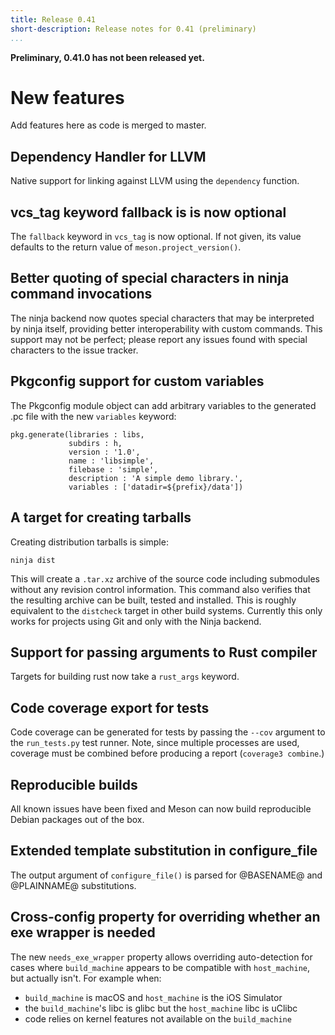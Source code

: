 ```yaml
---
title: Release 0.41
short-description: Release notes for 0.41 (preliminary)
...
```


**Preliminary, 0.41.0 has not been released yet.**

# New features

Add features here as code is merged to master.

## Dependency Handler for LLVM

Native support for linking against LLVM using the `dependency` function.

## vcs_tag keyword fallback is is now optional

The `fallback` keyword in `vcs_tag` is now optional. If not given, its value
defaults to the return value of `meson.project_version()`.

## Better quoting of special characters in ninja command invocations

The ninja backend now quotes special characters that may be interpreted by
ninja itself, providing better interoperability with custom commands. This
support may not be perfect; please report any issues found with special
characters to the issue tracker.

## Pkgconfig support for custom variables

The Pkgconfig module object can add arbitrary variables to the generated .pc
file with the new `variables` keyword:
```meson
pkg.generate(libraries : libs,
             subdirs : h,
             version : '1.0',
             name : 'libsimple',
             filebase : 'simple',
             description : 'A simple demo library.',
             variables : ['datadir=${prefix}/data'])
```

## A target for creating tarballs

Creating distribution tarballs is simple:

    ninja dist

This will create a `.tar.xz` archive of the source code including
submodules without any revision control information. This command also
verifies that the resulting archive can be built, tested and
installed. This is roughly equivalent to the `distcheck` target in
other build systems. Currently this only works for projects using Git
and only with the Ninja backend.

## Support for passing arguments to Rust compiler

Targets for building rust now take a `rust_args` keyword.

## Code coverage export for tests

Code coverage can be generated for tests by passing the `--cov` argument to
the `run_tests.py` test runner. Note, since multiple processes are used,
coverage must be combined before producing a report (`coverage3 combine`.)

## Reproducible builds

All known issues have been fixed and Meson can now build reproducible Debian
packages out of the box.

## Extended template substitution in configure_file

The output argument of `configure_file()` is parsed for @BASENAME@ and
@PLAINNAME@ substitutions.

## Cross-config property for overriding whether an exe wrapper is needed

The new `needs_exe_wrapper` property allows overriding auto-detection for
cases where `build_machine` appears to be compatible with `host_machine`,
but actually isn't. For example when:
- `build_machine` is macOS and `host_machine` is the iOS Simulator
- the `build_machine`'s libc is glibc but the `host_machine` libc is uClibc
- code relies on kernel features not available on the `build_machine`
